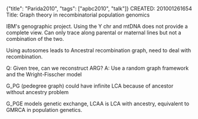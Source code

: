 {"title": "Parida2010", "tags": ["apbc2010", "talk"]}
CREATED: 201001261654
Title: Graph theory in recombinatorial population genomics

IBM's genographic project. Using the Y chr and mtDNA does not provide a complete
view. Can only trace along parental or maternal lines but not a combination of
the two.

Using autosomes leads to Ancestral recombination graph, need to deal with
recombination.

Q: Given tree, can we reconstruct ARG?
A: Use a random graph framework and the Wright-Fisscher model

G_PG (pedegree graph) could have infinite LCA because of ancestor without
ancestry problem

G_PGE models genetic exchange, LCAA is LCA with ancestry, equivalent to GMRCA
in population genetics.
